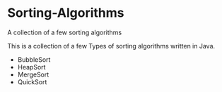 Sorting-Algorithms
==================

A collection of a few sorting algorithms

This is a collection of a few Types of sorting algorithms written in Java.

* BubbleSort
* HeapSort
* MergeSort
* QuickSort
